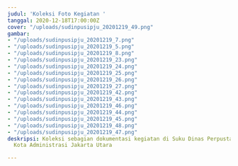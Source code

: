 ```yaml
---
judul: 'Koleksi Foto Kegiatan '
tanggal: 2020-12-18T17:00:00Z
cover: "/uploads/sudinpusipju_20201219_49.png"
gambar:
- "/uploads/sudinpusipju_20201219_7.png"
- "/uploads/sudinpusipju_20201219_5.png"
- "/uploads/sudinpusipju_20201219_8.png"
- "/uploads/sudinpusipju_20201219_23.png"
- "/uploads/sudinpusipju_20201219_24.png"
- "/uploads/sudinpusipju_20201219_25.png"
- "/uploads/sudinpusipju_20201219_26.png"
- "/uploads/sudinpusipju_20201219_27.png"
- "/uploads/sudinpusipju_20201219_42.png"
- "/uploads/sudinpusipju_20201219_43.png"
- "/uploads/sudinpusipju_20201219_46.png"
- "/uploads/sudinpusipju_20201219_44.png"
- "/uploads/sudinpusipju_20201219_45.png"
- "/uploads/sudinpusipju_20201219_48.png"
- "/uploads/sudinpusipju_20201219_47.png"
deskripsi: Koleksi sebagian dokumentasi kegiatan di Suku Dinas Perpustakaan dan Kearsipan
  Kota Administrasi Jakarta Utara

---
```

